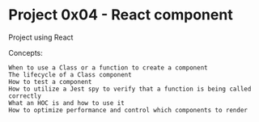 # Project 0x04 - React component


Project using React

Concepts:

    When to use a Class or a function to create a component
    The lifecycle of a Class component
    How to test a component
    How to utilize a Jest spy to verify that a function is being called correctly
    What an HOC is and how to use it
    How to optimize performance and control which components to render

